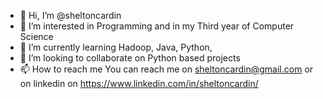 - 👋 Hi, I’m @sheltoncardin
- 👀 I’m interested in Programming and in my Third year of Computer Science
- 🌱 I’m currently learning Hadoop, Java, Python, 
- 💞️ I’m looking to collaborate on Python based projects
- 📫 How to reach me 
      You can reach me on sheltoncardin@gmail.com or on linkedin on https://www.linkedin.com/in/sheltoncardin/

<!---
sheltoncardin/sheltoncardin is a ✨ special ✨ repository because its `README.md` (this file) appears on your GitHub profile.
You can click the Preview link to take a look at your changes.
--->
